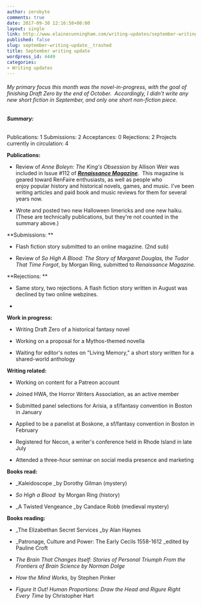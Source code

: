 ```yaml
---
author: zerobyte
comments: true
date: 2017-09-30 12:16:58+00:00
layout: single
link: http://www.elainecunningham.com/writing-updates/september-writing-update__trashed/
published: false
slug: september-writing-update__trashed
title: September writing update
wordpress_id: 4449
categories:
- Writing updates
---
```


###### My primary focus this month was the novel-in-progress, with the goal of finishing Draft Zero by the end of October.  Accordingly, I didn't write any new short fiction in September, and only one short non-fiction piece.





###### **Summary:**




Publications: 1
Submissions: 2
Acceptances: 0
Rejections: 2
Projects currently in circulation: 4


**Publications:**



 	
  * Review of _Anne Boleyn: The King's Obsession_ by Allison Weir was included in Issue #112 of **[_Renaissance Magazine_](http://www.renaissancemagazine.com)**.  This magazine is geared toward RenFaire enthusiasts, as well as people who enjoy popular history and historical novels, games, and music. I've been writing articles and paid book and music reviews for them for several years now.

 	
  * Wrote and posted two new Halloween limericks and one new haiku. (These are technically publications, but they're not counted in the summary above.)


**Submissions: **



 	
  * Flash fiction story submitted to an online magazine. (2nd sub)

 	
  * Review of _So High A Blood: The Story of Margaret Douglas, the Tudor That Time Forgot_, by Morgan Ring, submitted to _Renaissance Magazine._


**Rejections: **



 	
  * Same story, two rejections. A flash fiction story written in August was declined by two online webzines.

 	
  * 

**Work in progress:**



 	
  * Writing Draft Zero of a historical fantasy novel

 	
  * Working on a proposal for a Mythos-themed novella

 	
  * Waiting for editor's notes on "Living Memory," a short story written for a shared-world anthology


**Writing related:**



 	
  * Working on content for a Patreon account

 	
  * Joined HWA, the Horror Writers Association, as an active member

 	
  * Submitted panel selections for Arisia, a sf/fantasy convention in Boston in January

 	
  * Applied to be a panelist at Boskone, a sf/fantasy convention in Boston in February

 	
  * Registered for Necon, a writer's conference held in Rhode Island in late July

 	
  * Attended a three-hour seminar on social media presence and marketing


**Books read:**



 	
  * _Kaleidoscope _by Dorothy Gilman (mystery)

 	
  * _So High a Blood_  by Morgan Ring (history)

 	
  * _A Twisted Vengeance _by Candace Robb (medieval mystery)


**Books reading:**



 	
  * _The Elizabethan Secret Services _by Alan Haynes

 	
  * _Patronage, Culture and Power: The Early Cecils 1558-1612 _edited by Pauline Croft

 	
  * _The Brain That Changes Itself: Stories of Personal Triumph From the Frontiers of Brain Science by Norman Dolge_

 	
  * _How the Mind Works,_ by Stephen Pinker

 	
  * _Figure It Out! Human Proportions: Draw the Head and Rigure Right Every Time_ by Christopher Hart


